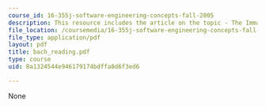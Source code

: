 ```yaml
---
course_id: 16-355j-software-engineering-concepts-fall-2005
description: This resource includes the article on the topic - The Immaturity of CMM.
file_location: /coursemedia/16-355j-software-engineering-concepts-fall-2005/8a1324544e946179174bdffa8d6f3ed6_bach_reading.pdf
file_type: application/pdf
layout: pdf
title: bach_reading.pdf
type: course
uid: 8a1324544e946179174bdffa8d6f3ed6

---
```

None